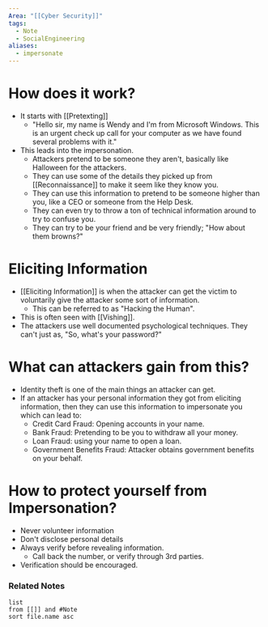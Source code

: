 ```yaml
---
Area: "[[Cyber Security]]"
tags:
  - Note
  - SocialEngineering
aliases:
  - impersonate
---
```

# How does it work?
- It starts with [[Pretexting]]
	- "Hello sir, my name is Wendy and I'm from Microsoft Windows. This is an urgent check up call for your computer as we have found several problems with it."
- This leads into the impersonation.
	- Attackers pretend to be someone they aren't, basically like Halloween for the attackers.
	- They can use some of the details they picked up from [[Reconnaissance]] to make it seem like they know you.
	- They can use this information to pretend to be someone higher than you, like a CEO or someone from the Help Desk.
	- They can even try to throw a ton of technical information around to try to confuse you.
	- They can try to be your friend and be very friendly; "How about them browns?"
# Eliciting Information
- [[Eliciting Information]] is when the attacker can get the victim to voluntarily give the attacker some sort of information. 
	- This can be referred to as "Hacking the Human".
- This is often seen with [[Vishing]].
- The attackers use well documented psychological techniques. They can't just as, "So, what's your password?"
# What can attackers gain from this?
- Identity theft is one of the main things an attacker can get.
- If an attacker has your personal information they got from eliciting information, then they can use this information to impersonate you which can lead to:
	- Credit Card Fraud: Opening accounts in your name.
	- Bank Fraud: Pretending to be you to withdraw all your money.
	- Loan Fraud: using your name to open a loan.
	- Government Benefits Fraud: Attacker obtains government benefits on your behalf.
# How to protect yourself from Impersonation?
- Never volunteer information
- Don't disclose personal details
- Always verify before revealing information.
	- Call back the number, or verify through 3rd parties.
- Verification should be encouraged. 

### Related Notes
```dataview
list
from [[]] and #Note 
sort file.name asc
```
